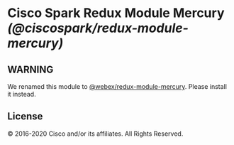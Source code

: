 # Cisco Spark Redux Module Mercury _(@ciscospark/redux-module-mercury)_

## WARNING

We renamed this module to [@webex/redux-module-mercury](https://www.npmjs.com/package/@webex/redux-module-mercury). Please install it instead.

## License

© 2016-2020 Cisco and/or its affiliates. All Rights Reserved.
